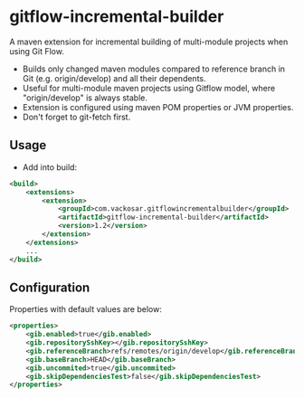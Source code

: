 # gitflow-incremental-builder

A maven extension for incremental building of multi-module projects when using Git Flow.
- Builds only changed maven modules compared to reference branch in Git (e.g. origin/develop) and all their dependents.
- Useful for multi-module maven projects using Gitflow model, where "origin/develop" is always stable.
- Extension is configured using maven POM properties or JVM properties.
- Don't forget to git-fetch first.

## Usage

- Add into build:
```xml
<build>
    <extensions>
        <extension>
            <groupId>com.vackosar.gitflowincrementalbuilder</groupId>
            <artifactId>gitflow-incremental-builder</artifactId>
            <version>1.2</version>
        </extension>
    </extensions>
    ...
</build>
```
## Configuration

Properties with default values are below:
```xml
<properties>
	<gib.enabled>true</gib.enabled>
	<gib.repositorySshKey></gib.repositorySshKey>
	<gib.referenceBranch>refs/remotes/origin/develop</gib.referenceBranch>
	<gib.baseBranch>HEAD</gib.baseBranch>
	<gib.uncommited>true</gib.uncommited>
	<gib.skipDependenciesTest>false</gib.skipDependenciesTest>
</properties>
```
